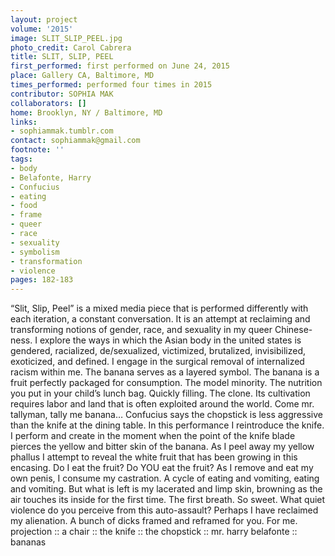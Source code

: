 ```yaml
---
layout: project
volume: '2015'
image: SLIT_SLIP_PEEL.jpg
photo_credit: Carol Cabrera
title: SLIT, SLIP, PEEL
first_performed: first performed on June 24, 2015
place: Gallery CA, Baltimore, MD
times_performed: performed four times in 2015
contributor: SOPHIA MAK
collaborators: []
home: Brooklyn, NY / Baltimore, MD
links:
- sophiammak.tumblr.com
contact: sophiammak@gmail.com
footnote: ''
tags:
- body
- Belafonte, Harry
- Confucius
- eating
- food
- frame
- queer
- race
- sexuality
- symbolism
- transformation
- violence
pages: 182-183
---
```


“Slit, Slip, Peel” is a mixed media piece that is performed differently with each iteration, a constant conversation. It is an attempt at reclaiming and transforming notions of gender, race, and sexuality in my queer Chinese-ness. I explore the ways in which the Asian body in the united states is gendered, racialized, de/sexualized, victimized, brutalized, invisibilized, exoticized, and defined. I engage in the surgical removal of internalized racism within me. The banana serves as a layered symbol. The banana is a fruit perfectly packaged for consumption. The model minority. The nutrition you put in your child’s lunch bag. Quickly filling. The clone. Its cultivation requires labor and land that is often exploited around the world. Come mr. tallyman, tally me banana… Confucius says the chopstick is less aggressive than the knife at the dining table. In this performance I reintroduce the knife. I perform and create in the moment when the point of the knife blade pierces the yellow and bitter skin of the banana. As I peel away my yellow phallus I attempt to reveal the white fruit that has been growing in this encasing. Do I eat the fruit? Do YOU eat the fruit? As I remove and eat my own penis, I consume my castration. A cycle of eating and vomiting, eating and vomiting. But what is left is my lacerated and limp skin, browning as the air touches its inside for the first time. The first breath. So sweet. What quiet violence do you perceive from this auto-assault? Perhaps I have reclaimed my alienation. A bunch of dicks framed and reframed for you. For me. projection :: a chair :: the knife :: the chopstick :: mr. harry belafonte :: bananas
